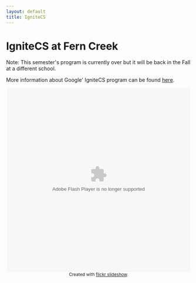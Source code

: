 ```yaml
---
layout: default
title: IgniteCS
---
```


# IgniteCS at Fern Creek



Note: This semester's program is currently over but it will be back in the Fall at a different school.

More information about Google' IgniteCS program can be found [here](https://ignitecs.withgoogle.com/).

<!-- Rollins photo album link-->
<div style="width:500px;height:500px;text-align:center;margin:auto;" ><object width="500" height="500" classid="clsid:d27cdb6e-ae6d-11cf-96b8-444553540000"  codebase="http://download.macromedia.com/pub/shockwave/cabs/flash/swflash.cab#version=6,0,40,0"> <param name="flashvars" value="offsite=true&amp;lang=en-us&amp;page_show_url=%2Fphotos%2Frollinsnews%2Falbums%2F72157677434618614%2Fshow&amp;page_show_back_url=%2Fphotos%2Frollinsnews%2Falbums%2F72157677434618614%2F&amp;user_id=39491066@N02" /> <param name="allowFullScreen" value="true" /> <param name="src" value="https://www.flickr.com/apps/slideshow/show.swf?v=71649" /> <embed width="500" height="500" type="application/x-shockwave-flash" src="https://www.flickr.com/apps/slideshow/show.swf?v=71649" flashvars="offsite=true&amp;lang=en-us&amp;page_show_url=%2Fphotos%2Frollinsnews%2Falbums%2F72157677434618614%2Fshow&amp;page_show_back_url=%2Fphotos%2Frollinsnews%2Falbums%2F72157677434618614%2F&amp;user_id=39491066@N02" allowFullScreen="true" /> </object><br /><small>Created with <a href="http://www.flickrslideshow.com">flickr slideshow</a>.</small></div>